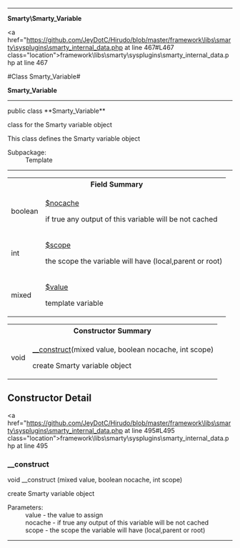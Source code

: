 
- - -

**Smarty\Smarty_Variable**


<a href="https://github.com/JeyDotC/Hirudo/blob/master/framework\libs\smarty\sysplugins\smarty_internal_data.php at line 467#L467 class="location">framework\libs\smarty\sysplugins\smarty_internal_data.php at line 467</a>

#Class Smarty_Variable#

**Smarty_Variable**




- - -

<p class="signature">public  class **Smarty_Variable**</p>

<div class="comment" id="overview_description"><p>class for the Smarty variable object</p><p>This class defines the Smarty variable object</p></div>

<dl>
<dt>Subpackage:</dt>
<dd>Template</dd>
</dl>


- - -



<table id="summary_field">
<tr><th colspan="2">Field Summary</th></tr>
<tr>
<td><span class='k'></span> <span class='nx'>boolean</span></td>
<td class="description"><p class="name" ><a href="#nocache"> $nocache</a>
                                </p><p class="description">if true any output of this variable will be not cached</p></td>
</tr>
<tr>
<td><span class='k'></span> <span class='nx'>int</span></td>
<td class="description"><p class="name" ><a href="#scope"> $scope</a>
                                </p><p class="description">the scope the variable will have  (local,parent or root)</p></td>
</tr>
<tr>
<td><span class='k'></span> <span class='nx'>mixed</span></td>
<td class="description"><p class="name" ><a href="#value"> $value</a>
                                </p><p class="description">template variable</p></td>
</tr>
</table>

<table id="summary_constructor">
<tr><th colspan="2">Constructor Summary</th></tr>
<tr>
<td><span class='k'></span> <span class='nx'>void</span></td>
<td class="description"><p class="name"><a href="#__construct">__construct</a>(mixed value, boolean nocache, int scope)</p><p class="description">create Smarty variable object</p></td>
</tr>
</table>

<h2 id="detail_method">Constructor Detail</h2>

<a href="https://github.com/JeyDotC/Hirudo/blob/master/framework\libs\smarty\sysplugins\smarty_internal_data.php at line 495#L495 class="location">framework\libs\smarty\sysplugins\smarty_internal_data.php at line 495</a>

<h3 id="__construct">__construct</h3>
<span class='k'></span> <span class='nx'>void</span> <span class='nf'>__construct</span> (mixed value, boolean nocache, int scope)

<div class="details">
<p>create Smarty variable object</p><dl>
<dt>Parameters:</dt>
<dd>value - the value to assign</dd>
<dd>nocache - if true any output of this variable will be not cached</dd>
<dd>scope - the scope the variable will have (local,parent or root)</dd>
</dl>
</div>

- - -

